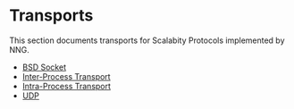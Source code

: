 # Transports

This section documents transports for Scalabity Protocols implemented by NNG.

- [BSD Socket](socket.md)
- [Inter-Process Transport](ipc.md)
- [Intra-Process Transport](inproc.md)
- [UDP](udp.md)
